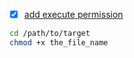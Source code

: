 - [x] [add execute permission](https://askubuntu.com/questions/409025/permission-denied-when-running-sh-scripts)
```bash
cd /path/to/target
chmod +x the_file_name
```
